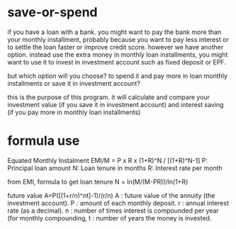 # save-or-spend
if you have a loan with a bank. you might want to pay the bank more than your monthly installment, probably because you want to pay less interest or to settle the loan faster or improve credit score. however we have another option. instead use the extra money in monthly loan installments, you might want to use it to invest in investment account such as fixed deposit or EPF. 

but which option will you choose? to spend it and pay more in loan monthly installments or save it in investment account? 

this is the purpose of this program. it will calculate and compare your investment value (if you save it in investment account) and interest saving (if you pay more in monthly loan installments) 

# formula use
Equated Monthly Instalment
EMI/M = P x R x (1+R)^N / [(1+R)^N-1]
P: Principal loan amount 
N: Loan tenure in months 
R: Interest rate per month

from EMI, formula to get loan tenure
N = ln(M/(M-PR))/ln(1+R)

future value
A=P([(1+r/n)^nt]-1)/(r/n)
A : future value of the annuity (the investment account).
P : amount of each monthly deposit.
r : annual interest rate (as a decimal).
n : number of times interest is compounded per year (for monthly compounding, 
t : number of years the money is invested.
